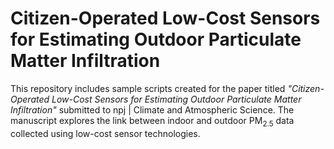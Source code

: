 # Citizen-Operated Low-Cost Sensors for Estimating Outdoor Particulate Matter Infiltration

This repository includes sample scripts created for the paper titled <i>"Citizen-Operated Low-Cost Sensors for Estimating Outdoor Particulate Matter Infiltration"</i> submitted to npj | Climate and Atmospheric Science. 
The manuscript explores the link between indoor and outdoor PM<sub>2.5</sub> data collected using low-cost sensor technologies.
